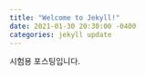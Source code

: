 ```yaml
---
title: "Welcome to Jekyll!"
date: 2021-01-30 20:30:00 -0400
categories: jekyll update
---
```


시험용 포스팅입니다.
